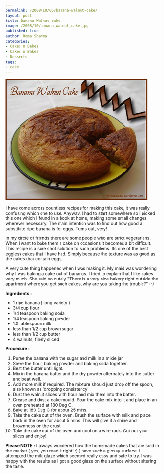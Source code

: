 ```yaml
--- 
permalink: /2008/10/05/banana-walnut-cake/
layout: post
title: Banana Walnut cake
image: /2008/10/banana_walnut_cake.jpg
published: true
author: Roma Sharma
categories: 
- Cakes n Bakes
- Cakes n Bakes
- Desserts
tags:
- cake
---
```

<a href="/2008/10/banana_walnut_cake.jpg"><img class="alignnone size-full wp-image-769" title="banana_walnut_cake" src="/2008/10/banana_walnut_cake.jpg" alt="" width="465" height="397" /></a>

I have come across countless recipes for making this cake, it was really confusing which one to use. Anyway, I had to start somewhere so I picked this one which I found in a book at home, making some small changes wherever necessary. The main intention was to find out how good a substitute ripe banana is for eggs. Turns out, very!

In my circle of friends there are some people who are strict vegetarians. When I want to bake them a cake on occasions it becomes a bit difficult. This recipe is a sure shot solution to such problems. Its one of the best eggless cakes that I have had. Simply because the texture was as good as the cakes that contain eggs.

A very cute thing happened when I was making it. My maid was wondering why I was baking a cake out of bananas. I tried to explain that I like cakes very much. She said so cutely "There is a very nice bakery right outside the apartment where you get such cakes, why are you taking the trouble?" :-)

<strong>Ingredients :</strong>
<ul>
	<li>1 ripe banana ( long variety )</li>
	<li>3/4 cup flour</li>
	<li>1/4 teaspoon baking soda</li>
	<li>1/4 teaspoon baking powder</li>
	<li>1.5 tablespoon milk</li>
	<li>less than 1/2 cup brown sugar</li>
	<li>less than 1/2 cup butter</li>
	<li>4 walnuts, finely sliced</li>
</ul>
<strong>Procedure :</strong>
<ol>
	<li>Puree the banana with the sugar and milk in a mixie jar.</li>
	<li>Sieve the flour, baking powder and baking soda together.</li>
	<li>Beat the butter until light.</li>
	<li>Mix in the banana batter and the dry powder alternately into the butter and beat well.</li>
	<li>Add more milk if required. The mixture should just drop off the spoon, also known as 'dropping consistency'</li>
	<li>Dust the walnut slices with flour and mix them into the batter.</li>
	<li>Grease and dust a cake mould. Pour the cake mix into it and place in an oven preheated at 180 Deg C.</li>
	<li>Bake at 180 Deg C for about 25 mins.</li>
	<li>Take the cake out of the oven. Brush the surface with milk and place back in the oven for about 5 mins. This will give it a shine and brownness on the crust.</li>
	<li>Take the cake out of the oven and cool on a wire rack. Cut out your slices and enjoy!</li>
</ol>
<strong>Please NOTE :</strong>
I always wondered how the homemade cakes that are sold in the market ( yes, you read it right! :) ) have such a glossy surface. I attempted the milk glaze which seemed really easy and safe to try. I was happy with the results as I got a good glaze on the surface without altering the taste.
